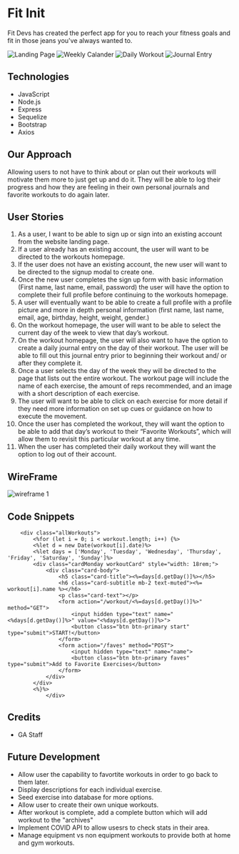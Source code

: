 # Fit Init
Fit Devs has created the perfect app for you to reach your fitness goals and fit in those jeans you've always wanted to.

![Landing Page](https://i.imgur.com/sLA8OKm.png)
![Weekly Calander](https://i.imgur.com/XdMAR3n.png)
![Daily Workout](https://i.imgur.com/rNIMeDy.png)
![Journal Entry](https://i.imgur.com/DK8M2Ee.png)

## Technologies
* JavaScript
* Node.js
* Express
* Sequelize
* Bootstrap
* Axios

## Our Approach
Allowing users to not have to think about or plan out their workouts will motivate them more to just get up and do it. They will be able to log their progress and how they are feeling in their own personal journals and favorite workouts to do again later. 

## User Stories
1. As a user, I want to be able to sign up or sign into an existing account from the website landing page.
2. If a user already has an existing account, the user will want to be directed to the workouts homepage.
3. If the user does not have an existing account, the new user will want to be directed to the signup modal to create one.
4. Once the new user completes the sign up form with basic information (First name, last name, email, password) the user will have the option to complete their full profile before continuing to the workouts homepage.
5. A user will eventually want to be able to create a full profile with a profile picture and more in depth personal information (first name, last name, email, age, birthday, height, weight, gender.)
6. On the workout homepage, the user will want to be able to select the current day of the week to
view that day’s workout.
7. On the workout homepage, the user will also want to have the option to create a daily journal
entry on the day of their workout. The user will be able to fill out this journal entry prior to
beginning their workout and/ or after they complete it.
8. Once a user selects the day of the week they will be directed to the page that lists out the entire
workout. The workout page will include the name of each exercise, the amount of reps
recommended, and an image with a short description of each exercise.
9. The user will want to be able to click on each exercise for more detail if they need more
information on set up cues or guidance on how to execute the movement.
10. Once the user has completed the workout, they will want the option to be able to add that day’s
workout to their “Favorite Workouts”, which will allow them to revisit this particular workout at
any time.
11. When the user has completed their daily workout they will want the option to log out of their
account.

## WireFrame
![wireframe 1](https://i.imgur.com/mHkIwhT.png)

## Code Snippets
        <div class="allWorkouts">
            <%for (let i = 0; i < workout.length; i++) {%>
            <%let d = new Date(workout[i].date)%>
            <%let days = ['Monday', 'Tuesday', 'Wednesday', 'Thursday', 'Friday', 'Saturday', 'Sunday']%>
            <div class="cardMonday workoutCard" style="width: 18rem;">
                <div class="card-body">
                    <h5 class="card-title"><%=days[d.getDay()]%></h5>
                    <h6 class="card-subtitle mb-2 text-muted"><%= workout[i].name %></h6>
                    <p class="card-text"></p>
                    <form action="/workout/<%=days[d.getDay()]%>" method="GET">
                        <input hidden type="text" name="<%days[d.getDay()]%>" value="<%days[d.getDay()]%>">
                        <button class="btn btn-primary start" type="submit">START!</button>
                    </form>
                    <form action="/faves" method="POST">
                        <input hidden type="text" name="name">
                        <button class="btn btn-primary faves" type="submit">Add to Favorite Exercises</button>
                    </form>
                </div>
            </div>
            <%}%>
                </div>
## Credits
* GA Staff

## Future Development
* Allow user the capability to favortite workouts in order to go back to them later.
* Display descriptions for each individual exercise.
* Seed exercise into database for more options.
* Allow user to create their own unique workouts.
* After workout is complete, add a complete button which will add workout to the "archives"
* Implement COVID API to allow usesrs to check stats in their area.
* Manage equipment vs non equipment workouts to provide both at home and gym workouts.
